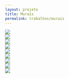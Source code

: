 ```yaml
---
layout: projeto
title: Murais
permalink: trabalhos/murais
---
```


<section>
	<article class="s1_2 s2_6 s3_12 s4_12">
		<img src="/img/trabalhos/murais/murais-1.jpg">
	</article>
	<article class="s1_2 s2_6 s3_12 s4_12">
		<img src="/img/trabalhos/murais/murais-2.jpg">
	</article>
	<article class="s1_2 s2_3 s3_6 s4_6">
		<img src="/img/trabalhos/murais/murais-3.png">
	</article>
	<article class="s1_2 s2_3 s3_6 s4_6">
		<img src="/img/trabalhos/murais/murais-4.png">
	</article>
	<article class="s1_0 s2_0 s3_2 s4_2"></article>
	<article class="s1_2 s2_6 s3_9 s4_9">
		<img src="/img/trabalhos/murais/murais-5.jpg">
	</article>
	<article class="s1_0 s2_0 s3_1 s4_1"></article>
	<article class="s1_2 s2_6 s3_12 s4_12">
		<img src="/img/trabalhos/murais/murais-6.jpg">
	</article>
	<article class="s1_2 s2_6 s3_12 s4_12">
		<img src="/img/trabalhos/murais/murais-7.jpg">
	</article>
	<article class="s1_2 s2_6 s3_12 s4_12">
		<img src="/img/trabalhos/murais/murais-8.jpg">
	</article>
		<article class="s1_0 s2_0 s3_2 s4_2"></article>
	<article class="s1_2 s2_6 s3_9 s4_9">
		<img src="/img/trabalhos/murais/murais-9.jpg">
	</article>
	<article class="s1_0 s2_0 s3_1 s4_1"></article>
</section>